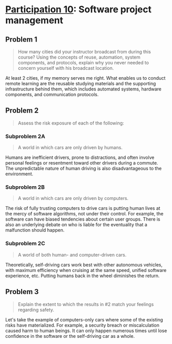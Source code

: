 # [Participation 10](https://github.com/hanggrian/IIT-CS487/blob/assets/lect11.pdf): Software project management

## Problem 1

> How many cities did your instructor broadcast from during this course? Using
  the concepts of reuse, automation, system components, and protocols, explain
  why you never needed to concern yourself with his broadcast location.

At least 2 cities, if my memory serves me right. What enables us to conduct
remote learning are the reusable studying materials and the supporting
infrastructure behind them, which includes automated systems, hardware
components, and communication protocols.

## Problem 2

> Assess the risk exposure of each of the following:

### Subproblem 2A

> A world in which cars are only driven by humans.

Humans are inefficient drivers, prone to distractions, and often involve
personal feelings or resentment toward other drivers during a commute. The
unpredictable nature of human driving is also disadvantageous to the
environment.

### Subproblem 2B

> A world in which cars are only driven by computers.

The risk of fully trusting computers to drive cars is putting human lives at the
mercy of software algorithms, not under their control. For example, the software
can have biased tendencies about certain user groups. There is also an
underlying debate on who is liable for the eventuality that a malfunction should
happen.

### Subproblem 2C

> A world of both human- and computer-driven cars.

Theoretically, self-driving cars work best with other autonomous vehicles, with
maximum efficiency when cruising at the same speed, unified software experience,
etc. Putting humans back in the wheel diminishes the return.

## Problem 3

> Explain the extent to which the results in #2 match your feelings regarding
  safety.

Let's take the example of computers-only cars where some of the existing risks
have materialized. For example, a security breach or miscalculation caused harm
to human beings. It can only happen numerous times until lose confidence in the
software or the self-driving car as a whole.
